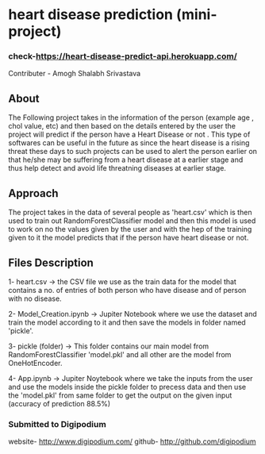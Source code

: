 # heart disease prediction (mini-project)

### check-https://heart-disease-predict-api.herokuapp.com/

Contributer - Amogh Shalabh Srivastava

## About

The Following project takes in the information of the person (example age , chol value, etc) and then based on the details entered by the user the project will predict if the person have a Heart Disease or not . This type of softwares can be useful in the future as since the heart disease is a rising threat these days to such projects can be used to alert the person earlier on that he/she may be suffering from a heart disease at a earlier stage and thus help detect and avoid life threatning diseases at earlier stage.

## Approach

The project takes in the data of several people as 'heart.csv' which is then used to train out RandomForestClassifier model and then this model is used to work on no the values given by the user and with the hep of the training given to it the model predicts that if the person have heart disease or not.

## Files Description

1- heart.csv -> the CSV file we use as the train data for the model that contains a no. of entries of both person who have disease and of person with no disease.

2- Model_Creation.ipynb -> Jupiter Notebook where we use the dataset and train the model according to it and then save the models in folder named 'pickle'.

3- pickle (folder) -> This folder contains our main model from RandomForestClassifier 'model.pkl' and all other are the model from OneHotEncoder.

4- App.ipynb -> Jupiter Noytebook where we take the inputs from the user and use the models inside the pickle folder to precess data and then use the 'model.pkl' from same folder to get the output on the given input (accuracy of prediction 88.5%)

### Submitted to Digipodium
website- http://www.digipodium.com/
github- http://github.com/digipodium

